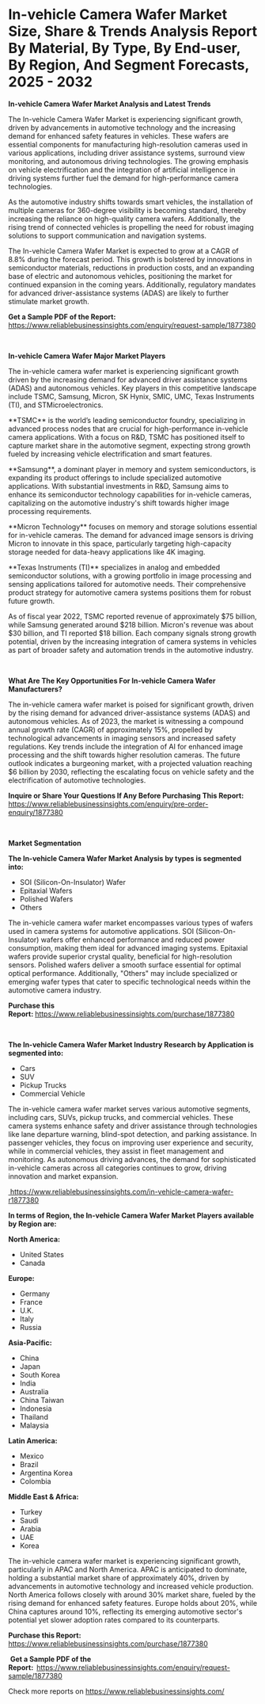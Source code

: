<p><h1>In-vehicle Camera Wafer Market Size, Share & Trends Analysis Report By Material, By Type, By End-user, By Region, And Segment Forecasts, 2025 - 2032</h1></p><p><strong>In-vehicle Camera Wafer Market Analysis and Latest Trends</strong></p>
<p><p>The In-vehicle Camera Wafer Market is experiencing significant growth, driven by advancements in automotive technology and the increasing demand for enhanced safety features in vehicles. These wafers are essential components for manufacturing high-resolution cameras used in various applications, including driver assistance systems, surround view monitoring, and autonomous driving technologies. The growing emphasis on vehicle electrification and the integration of artificial intelligence in driving systems further fuel the demand for high-performance camera technologies.</p><p>As the automotive industry shifts towards smart vehicles, the installation of multiple cameras for 360-degree visibility is becoming standard, thereby increasing the reliance on high-quality camera wafers. Additionally, the rising trend of connected vehicles is propelling the need for robust imaging solutions to support communication and navigation systems.</p><p>The In-vehicle Camera Wafer Market is expected to grow at a CAGR of 8.8% during the forecast period. This growth is bolstered by innovations in semiconductor materials, reductions in production costs, and an expanding base of electric and autonomous vehicles, positioning the market for continued expansion in the coming years. Additionally, regulatory mandates for advanced driver-assistance systems (ADAS) are likely to further stimulate market growth.</p></p>
<p><strong>Get a Sample PDF of the Report:&nbsp;</strong> <a href="https://www.reliablebusinessinsights.com/enquiry/request-sample/1877380?utm_campaign=2809&utm_medium=2&utm_source=Github&utm_content=ia&utm_term=31032025&utm_id=in-vehicle-camera-wafer">https://www.reliablebusinessinsights.com/enquiry/request-sample/1877380</a></p>
<p>&nbsp;</p>
<p><strong>In-vehicle Camera Wafer Major Market Players</strong></p>
<p><p>The in-vehicle camera wafer market is experiencing significant growth driven by the increasing demand for advanced driver assistance systems (ADAS) and autonomous vehicles. Key players in this competitive landscape include TSMC, Samsung, Micron, SK Hynix, SMIC, UMC, Texas Instruments (TI), and STMicroelectronics.</p><p>**TSMC** is the world’s leading semiconductor foundry, specializing in advanced process nodes that are crucial for high-performance in-vehicle camera applications. With a focus on R&D, TSMC has positioned itself to capture market share in the automotive segment, expecting strong growth fueled by increasing vehicle electrification and smart features. </p><p>**Samsung**, a dominant player in memory and system semiconductors, is expanding its product offerings to include specialized automotive applications. With substantial investments in R&D, Samsung aims to enhance its semiconductor technology capabilities for in-vehicle cameras, capitalizing on the automotive industry's shift towards higher image processing requirements.</p><p>**Micron Technology** focuses on memory and storage solutions essential for in-vehicle cameras. The demand for advanced image sensors is driving Micron to innovate in this space, particularly targeting high-capacity storage needed for data-heavy applications like 4K imaging.</p><p>**Texas Instruments (TI)** specializes in analog and embedded semiconductor solutions, with a growing portfolio in image processing and sensing applications tailored for automotive needs. Their comprehensive product strategy for automotive camera systems positions them for robust future growth.</p><p>As of fiscal year 2022, TSMC reported revenue of approximately $75 billion, while Samsung generated around $218 billion. Micron's revenue was about $30 billion, and TI reported $18 billion. Each company signals strong growth potential, driven by the increasing integration of camera systems in vehicles as part of broader safety and automation trends in the automotive industry.</p></p>
<p>&nbsp;</p>
<p><strong>What Are The Key Opportunities For In-vehicle Camera Wafer Manufacturers?</strong></p>
<p><p>The in-vehicle camera wafer market is poised for significant growth, driven by the rising demand for advanced driver-assistance systems (ADAS) and autonomous vehicles. As of 2023, the market is witnessing a compound annual growth rate (CAGR) of approximately 15%, propelled by technological advancements in imaging sensors and increased safety regulations. Key trends include the integration of AI for enhanced image processing and the shift towards higher resolution cameras. The future outlook indicates a burgeoning market, with a projected valuation reaching $6 billion by 2030, reflecting the escalating focus on vehicle safety and the electrification of automotive technologies.</p></p>
<p><strong>Inquire or Share Your Questions If Any Before Purchasing This Report:</strong> <a href="https://www.reliablebusinessinsights.com/enquiry/pre-order-enquiry/1877380?utm_campaign=2809&utm_medium=2&utm_source=Github&utm_content=ia&utm_term=31032025&utm_id=in-vehicle-camera-wafer">https://www.reliablebusinessinsights.com/enquiry/pre-order-enquiry/1877380</a></p>
<p>&nbsp;</p>
<p><strong>Market Segmentation</strong></p>
<p><strong>The In-vehicle Camera Wafer Market Analysis by types is segmented into:</strong></p>
<p><ul><li>SOI (Silicon-On-Insulator) Wafer</li><li>Epitaxial Wafers</li><li>Polished Wafers</li><li>Others</li></ul></p>
<p><p>The in-vehicle camera wafer market encompasses various types of wafers used in camera systems for automotive applications. SOI (Silicon-On-Insulator) wafers offer enhanced performance and reduced power consumption, making them ideal for advanced imaging systems. Epitaxial wafers provide superior crystal quality, beneficial for high-resolution sensors. Polished wafers deliver a smooth surface essential for optimal optical performance. Additionally, "Others" may include specialized or emerging wafer types that cater to specific technological needs within the automotive camera industry.</p></p>
<p><strong>Purchase this Report:&nbsp;</strong><a href="https://www.reliablebusinessinsights.com/purchase/1877380?utm_campaign=2809&utm_medium=2&utm_source=Github&utm_content=ia&utm_term=31032025&utm_id=in-vehicle-camera-wafer">https://www.reliablebusinessinsights.com/purchase/1877380</a></p>
<p>&nbsp;</p>
<p><strong>The In-vehicle Camera Wafer Market Industry Research by Application is segmented into:</strong></p>
<p><ul><li>Cars</li><li>SUV</li><li>Pickup Trucks</li><li>Commercial Vehicle</li></ul></p>
<p><p>The in-vehicle camera wafer market serves various automotive segments, including cars, SUVs, pickup trucks, and commercial vehicles. These camera systems enhance safety and driver assistance through technologies like lane departure warning, blind-spot detection, and parking assistance. In passenger vehicles, they focus on improving user experience and security, while in commercial vehicles, they assist in fleet management and monitoring. As autonomous driving advances, the demand for sophisticated in-vehicle cameras across all categories continues to grow, driving innovation and market expansion.</p></p>
<p><a href="https://www.reliablebusinessinsights.com/in-vehicle-camera-wafer-r1877380?utm_campaign=2809&utm_medium=2&utm_source=Github&utm_content=ia&utm_term=31032025&utm_id=in-vehicle-camera-wafer">&nbsp;https://www.reliablebusinessinsights.com/in-vehicle-camera-wafer-r1877380</a></p>
<p><strong>In terms of Region, the In-vehicle Camera Wafer Market Players available by Region are:</strong></p>
<p>
    <p> <strong> North America: </strong>
        <ul>
            <li>United States</li>
            <li>Canada</li>
        </ul>
        </p> 
    <p> <strong> Europe: </strong>
        <ul>
            <li>Germany</li>
            <li>France</li>
            <li>U.K.</li>
            <li>Italy</li>
            <li>Russia</li>
        </ul>
        </p> 
    <p> <strong> Asia-Pacific: </strong>
        <ul>
            <li>China</li>
            <li>Japan</li>
            <li>South Korea</li>
            <li>India</li>
            <li>Australia</li>
            <li>China Taiwan</li>
            <li>Indonesia</li>
            <li>Thailand</li>
            <li>Malaysia</li>
        </ul>
        </p> 
    <p> <strong> Latin America: </strong>
        <ul>
            <li>Mexico</li>
            <li>Brazil</li>
            <li>Argentina Korea</li>
            <li>Colombia</li>
        </ul>
        </p> 
    <p> <strong> Middle East & Africa: </strong>
        <ul>
            <li>Turkey</li>
            <li>Saudi</li>
            <li>Arabia</li>
            <li>UAE</li>
            <li>Korea</li>
        </ul>
    </p>
    </p>
<p><p>The in-vehicle camera wafer market is experiencing significant growth, particularly in APAC and North America. APAC is anticipated to dominate, holding a substantial market share of approximately 40%, driven by advancements in automotive technology and increased vehicle production. North America follows closely with around 30% market share, fueled by the rising demand for enhanced safety features. Europe holds about 20%, while China captures around 10%, reflecting its emerging automotive sector's potential yet slower adoption rates compared to its counterparts.</p></p>
<p><strong>Purchase this Report: </strong><a href="https://www.reliablebusinessinsights.com/purchase/1877380?utm_campaign=2809&utm_medium=2&utm_source=Github&utm_content=ia&utm_term=31032025&utm_id=in-vehicle-camera-wafer">https://www.reliablebusinessinsights.com/purchase/1877380</a></p>
<p>&nbsp;<strong>Get a Sample PDF of the Report:&nbsp;&nbsp;</strong><a href="https://www.reliablebusinessinsights.com/enquiry/request-sample/1877380?utm_campaign=2809&utm_medium=2&utm_source=Github&utm_content=ia&utm_term=31032025&utm_id=in-vehicle-camera-wafer">https://www.reliablebusinessinsights.com/enquiry/request-sample/1877380</a></p>
<p><strong></strong></p>
<p>Check more reports on <a href="https://www.reliablebusinessinsights.com/?utm_campaign=2809&utm_medium=2&utm_source=Github&utm_content=ia&utm_term=31032025&utm_id=in-vehicle-camera-wafer">https://www.reliablebusinessinsights.com/</a></p>